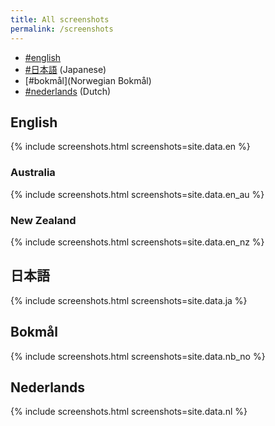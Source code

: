 ```yaml
---
title: All screenshots
permalink: /screenshots
---
```


* [#english](English)
* [#日本語](日本語) (Japanese)
* [#bokmål](Norwegian Bokmål)
* [#nederlands](Nederlands) (Dutch)

## English

{% include screenshots.html screenshots=site.data.en %}

### Australia

{% include screenshots.html screenshots=site.data.en_au %}

### New Zealand

{% include screenshots.html screenshots=site.data.en_nz %}

## 日本語

{% include screenshots.html screenshots=site.data.ja %}

## Bokmål

{% include screenshots.html screenshots=site.data.nb_no %}

## Nederlands

{% include screenshots.html screenshots=site.data.nl %}


